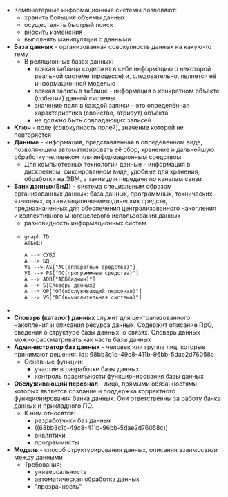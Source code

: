 - Компьютерные информационные системы позволяют:
	- хранить большие объемы данных
	- осуществлять быстрый поиск
	- вносить изменения
	- выполнять манипуляции с данными
- **База данных** - организованная совокупность данных на какую-то тему
	- В реляционных базах данных:
		- всякая таблица содержит в себе информацию о некоторой реальной системе (процессе) и, следовательно, является её информационной моделью
		- всякая запись в таблице - информация о конкретном объекте (событии) данной системы
		- значение поля в каждой записи - это определённая характеристика (свойство, атрибут) объекта
		- не должно быть совпадающих записей
- **Ключ** - поле (совокупность полей), значение которой не повторяется
- **Данные** - информация, представленная в определённом виде, позволяющим автоматизировать её сбор, хранение и дальнейшую обработку человеком или информационным средством.
	- Для компьютерных технологий данные - информация в дискретном, фиксированном виде, удобные для хранения, обработки на ЭВМ, а такие для передачи по каналам связи
- **Банк данных(БнД)** - система специальным образом организованных данных: база данных, программных, технических, языковых, организационно-методических средств, предназначенных для обеспечения централизованного накопления и коллективного многоцелевого использования данных
	- разновидность информационных систем
	- ```mermaid
	  graph TD
	  A(БнД)
	  
	  A --> СУБД
	  A --> БД
	  VS --> AS["АС(аппаратные средства)"]
	  VS --> PS["ПС(программные средства)"]
	  A --> ADB["АДБ(админ)"]
	  A --> S[Словорь данных]
	  A --> OP["ОП(обслуживающий персонал)"]
	  A --> VS["ВС(вычислительная система)"]
	  ```
-
- **Словарь (каталог) данных** служит для централизованного накопления и описания ресурса данных. Содержит описание ПрО, сведения о структуре базы данных, о связях. Словарь данных можно рассматривать как часть базы данных
- **Администратор баз данных** - человек или группа лиц, которые принимают решения.
  id:: 68bb3c1c-49c8-411b-96bb-5dae2d76058c
	- Основные функции:
		- участие в разработке базы данных
		- контроль правильности функционирования базы данных
- **Обслуживающий персонал** - лица, прямыми обязанностями которых является создание и поддержка корректного функционирования банка данных. Они ответственны за работу банка данных и прикладного ПО.
	- К ним относятся:
		- разработчики баз данных
		- ((68bb3c1c-49c8-411b-96bb-5dae2d76058c))
		- аналитики
		- программисты
- **Модель** - способ структурирования данных, описания взаимосвязи между данными
	- Требования:
		- универсальность
		- автоматическая обработка данных
		- "прозрачность"
